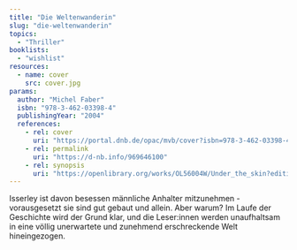 ```yaml
---
title: "Die Weltenwanderin"
slug: "die-weltenwanderin"
topics:
  - "Thriller"
booklists:
  - "wishlist"
resources:
  - name: cover
    src: cover.jpg
params:
  author: "Michel Faber"
  isbn: "978-3-462-03398-4"
  publishingYear: "2004"
  references:
    - rel: cover
      uri: "https://portal.dnb.de/opac/mvb/cover?isbn=978-3-462-03398-4"
    - rel: permalink
      uri: "https://d-nb.info/969646100"
    - rel: synopsis
      uri: "https://openlibrary.org/works/OL56004W/Under_the_skin?edition=underskin0000fabe_b1a8"
---
```

Isserley ist davon besessen männliche Anhalter mitzunehmen - vorausgesetzt sie 
sind gut gebaut und allein. Aber warum? Im Laufe der Geschichte wird der Grund 
klar, und die Leser:innen werden unaufhaltsam in eine völlig unerwartete und 
zunehmend erschreckende Welt hineingezogen.
